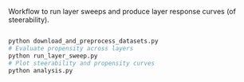 Workflow to run layer sweeps and produce layer response curves (of steerability). 

```bash

python download_and_preprocess_datasets.py
# Evaluate propensity across layers
python run_layer_sweep.py
# Plot steerability and propensity curves
python analysis.py
```
